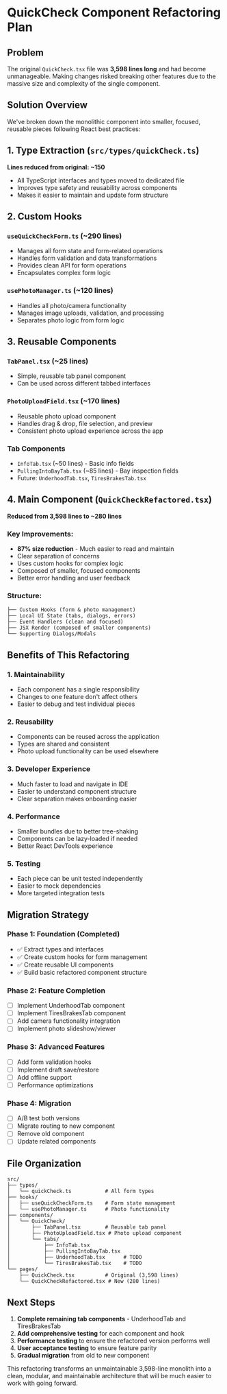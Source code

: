 # QuickCheck Component Refactoring Plan

## Problem
The original `QuickCheck.tsx` file was **3,598 lines long** and had become unmanageable. Making changes risked breaking other features due to the massive size and complexity of the single component.

## Solution Overview
We've broken down the monolithic component into smaller, focused, reusable pieces following React best practices:

## 1. Type Extraction (`src/types/quickCheck.ts`)
**Lines reduced from original: ~150**

- All TypeScript interfaces and types moved to dedicated file
- Improves type safety and reusability across components
- Makes it easier to maintain and update form structure

## 2. Custom Hooks

### `useQuickCheckForm.ts` (~290 lines)
- Manages all form state and form-related operations
- Handles form validation and data transformations
- Provides clean API for form operations
- Encapsulates complex form logic

### `usePhotoManager.ts` (~120 lines)
- Handles all photo/camera functionality
- Manages image uploads, validation, and processing
- Separates photo logic from form logic

## 3. Reusable Components

### `TabPanel.tsx` (~25 lines)
- Simple, reusable tab panel component
- Can be used across different tabbed interfaces

### `PhotoUploadField.tsx` (~170 lines)
- Reusable photo upload component
- Handles drag & drop, file selection, and preview
- Consistent photo upload experience across the app

### Tab Components
- `InfoTab.tsx` (~50 lines) - Basic info fields
- `PullingIntoBayTab.tsx` (~85 lines) - Bay inspection fields
- Future: `UnderhoodTab.tsx`, `TiresBrakesTab.tsx`

## 4. Main Component (`QuickCheckRefactored.tsx`)
**Reduced from 3,598 lines to ~280 lines**

### Key Improvements:
- **87% size reduction** - Much easier to read and maintain
- Clear separation of concerns
- Uses custom hooks for complex logic
- Composed of smaller, focused components
- Better error handling and user feedback

### Structure:
```
├── Custom Hooks (form & photo management)
├── Local UI State (tabs, dialogs, errors)
├── Event Handlers (clean and focused)
├── JSX Render (composed of smaller components)
└── Supporting Dialogs/Modals
```

## Benefits of This Refactoring

### 1. **Maintainability**
- Each component has a single responsibility
- Changes to one feature don't affect others
- Easier to debug and test individual pieces

### 2. **Reusability**
- Components can be reused across the application
- Types are shared and consistent
- Photo upload functionality can be used elsewhere

### 3. **Developer Experience**
- Much faster to load and navigate in IDE
- Easier to understand component structure
- Clear separation makes onboarding easier

### 4. **Performance**
- Smaller bundles due to better tree-shaking
- Components can be lazy-loaded if needed
- Better React DevTools experience

### 5. **Testing**
- Each piece can be unit tested independently
- Easier to mock dependencies
- More targeted integration tests

## Migration Strategy

### Phase 1: Foundation (Completed)
- ✅ Extract types and interfaces
- ✅ Create custom hooks for form management
- ✅ Create reusable UI components
- ✅ Build basic refactored component structure

### Phase 2: Feature Completion
- [ ] Implement UnderhoodTab component
- [ ] Implement TiresBrakesTab component
- [ ] Add camera functionality integration
- [ ] Implement photo slideshow/viewer

### Phase 3: Advanced Features
- [ ] Add form validation hooks
- [ ] Implement draft save/restore
- [ ] Add offline support
- [ ] Performance optimizations

### Phase 4: Migration
- [ ] A/B test both versions
- [ ] Migrate routing to new component
- [ ] Remove old component
- [ ] Update related components

## File Organization

```
src/
├── types/
│   └── quickCheck.ts           # All form types
├── hooks/
│   ├── useQuickCheckForm.ts    # Form state management
│   └── usePhotoManager.ts      # Photo functionality
├── components/
│   └── QuickCheck/
│       ├── TabPanel.tsx        # Reusable tab panel
│       ├── PhotoUploadField.tsx # Photo upload component
│       └── tabs/
│           ├── InfoTab.tsx
│           ├── PullingIntoBayTab.tsx
│           ├── UnderhoodTab.tsx      # TODO
│           └── TiresBrakesTab.tsx    # TODO
└── pages/
    ├── QuickCheck.tsx          # Original (3,598 lines)
    └── QuickCheckRefactored.tsx # New (280 lines)
```

## Next Steps

1. **Complete remaining tab components** - UnderhoodTab and TiresBrakesTab
2. **Add comprehensive testing** for each component and hook
3. **Performance testing** to ensure the refactored version performs well
4. **User acceptance testing** to ensure feature parity
5. **Gradual migration** from old to new component

This refactoring transforms an unmaintainable 3,598-line monolith into a clean, modular, and maintainable architecture that will be much easier to work with going forward. 